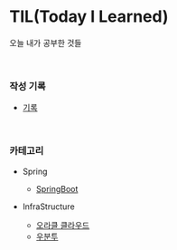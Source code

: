 # TIL(Today I Learned)

오늘 내가 공부한 것들


&nbsp;
&nbsp;
&nbsp;
  


### 작성 기록

- [기록](https://github.com/somnwal/TIL/tree/main/기록)

&nbsp;
&nbsp;
&nbsp;

### 카테고리

- Spring
  - [SpringBoot](https://github.com/somnwal/TIL/tree/main/SpringBoot)


- InfraStructure
  - [오라클 클라우드](https://github.com/somnwal/TIL/tree/main/오라클_클라우드)
  - [우분투](https://github.com/somnwal/TIL/tree/main/오라클_클라우드)
